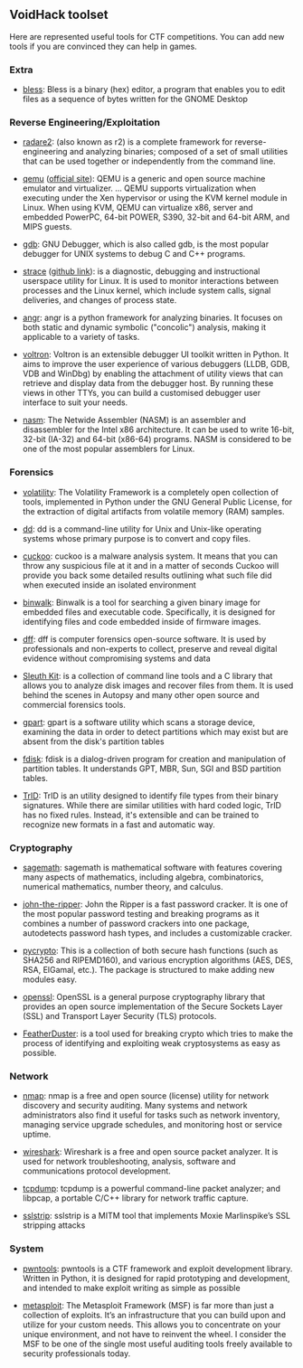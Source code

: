 ## VoidHack toolset
Here are represented useful tools for CTF competitions. You can add new tools if you are convinced they can help in games.

### Extra
- [bless](http://home.gna.org/bless/): Bless is a binary (hex) editor, a program that enables you to edit files as a sequence of bytes written for the GNOME Desktop


### Reverse Engineering/Exploitation
- [radare2](https://github.com/radare/radare2): (also known as r2) is a complete framework for reverse-engineering and analyzing binaries; composed of a set of small utilities that can be used together or independently from the command line.

- [qemu](https://github.com/qemu/qemu) ([official site](http://www.qemu-project.org/)): QEMU is a generic and open source machine emulator and virtualizer. ... QEMU supports virtualization when executing under the Xen hypervisor or using the KVM kernel module in Linux. When using KVM, QEMU can virtualize x86, server and embedded PowerPC, 64-bit POWER, S390, 32-bit and 64-bit ARM, and MIPS guests.

- [gdb](https://www.sourceware.org/gdb/): GNU Debugger, which is also called gdb, is the most popular debugger for UNIX systems to debug C and C++ programs.

- [strace](http://man7.org/linux/man-pages/man1/strace.1.html) ([github link](https://github.com/strace/strace)): is a diagnostic, debugging and instructional userspace utility for Linux. It is used to monitor interactions between processes and the Linux kernel, which include system calls, signal deliveries, and changes of process state.

- [angr](http://angr.io/): angr is a python framework for analyzing binaries. It focuses on both static and dynamic symbolic ("concolic") analysis, making it applicable to a variety of tasks.

- [voltron](https://github.com/snare/voltron): Voltron is an extensible debugger UI toolkit written in Python. It aims to improve the user experience of various debuggers (LLDB, GDB, VDB and WinDbg) by enabling the attachment of utility views that can retrieve and display data from the debugger host. By running these views in other TTYs, you can build a customised debugger user interface to suit your needs.

- [nasm](http://www.nasm.us/): The Netwide Assembler (NASM) is an assembler and disassembler for the Intel x86 architecture. It can be used to write 16-bit, 32-bit (IA-32) and 64-bit (x86-64) programs. NASM is considered to be one of the most popular assemblers for Linux.


### Forensics
- [volatility](https://github.com/volatilityfoundation/volatility): The Volatility Framework is a completely open collection of tools, implemented in Python under the GNU General Public License, for the extraction of digital artifacts from volatile memory (RAM) samples.

- [dd](https://en.wikipedia.org/wiki/Dd_(Unix_software)): dd is a command-line utility for Unix and Unix-like operating systems whose primary purpose is to convert and copy files.

- [cuckoo](https://github.com/cuckoosandbox/cuckoo): cuckoo is a malware analysis system. It means that you can throw any suspicious file at it and in a matter of seconds Cuckoo will provide you back some detailed results outlining what such file did when executed inside an isolated environment

- [binwalk](https://github.com/devttys0/binwalk): Binwalk is a tool for searching a given binary image for embedded files and executable code. Specifically, it is designed for identifying files and code embedded inside of firmware images.

- [dff](https://github.com/arxsys/dff): dff is computer forensics open-source software. It is used by professionals and non-experts to collect, preserve and reveal digital evidence without compromising systems and data

- [Sleuth Kit](https://www.sleuthkit.org/): is a collection of command line tools and a C library that allows you to analyze disk images and recover files from them. It is used behind the scenes in Autopsy and many other open source and commercial forensics tools.

- [gpart](https://github.com/baruch/gpart): gpart is a software utility which scans a storage device, examining the data in order to detect partitions which may exist but are absent from the disk's partition tables

- [fdisk](https://www.gnu.org/software/fdisk/): fdisk is a dialog-driven program for creation and manipulation of partition tables. It understands GPT, MBR, Sun, SGI and BSD partition tables.

- [TrID](http://mark0.net/soft-trid-e.html): TrID is an utility designed to identify file types from their binary signatures. While there are similar utilities with hard coded logic, TrID has no fixed rules. Instead, it's extensible and can be trained to recognize new formats in a fast and automatic way.


### Cryptography
- [sagemath](https://github.com/sagemath/sage): sagemath is mathematical software with features covering many aspects of mathematics, including algebra, combinatorics, numerical mathematics, number theory, and calculus.

- [john-the-ripper](https://github.com/magnumripper/JohnTheRipper/): John the Ripper is a fast password cracker. It is one of the most popular password testing and breaking programs as it combines a number of password crackers into one package, autodetects password hash types, and includes a customizable cracker.

- [pycrypto](https://pypi.python.org/pypi/pycrypto): This is a collection of both secure hash functions (such as SHA256 and RIPEMD160), and various encryption algorithms (AES, DES, RSA, ElGamal, etc.). The package is structured to make adding new modules easy.

- [openssl](https://www.openssl.org/): OpenSSL is a general purpose cryptography library that provides an open source implementation of the Secure Sockets Layer (SSL) and Transport Layer Security (TLS) protocols.

- [FeatherDuster](https://github.com/nccgroup/featherduster): is a tool used for breaking crypto which tries to make the process of identifying and exploiting weak cryptosystems as easy as possible.


### Network
- [nmap](https://nmap.org/): nmap is a free and open source (license) utility for network discovery and security auditing. Many systems and network administrators also find it useful for tasks such as network inventory, managing service upgrade schedules, and monitoring host or service uptime.

- [wireshark](https://www.wireshark.org/): Wireshark is a free and open source packet analyzer. It is used for network troubleshooting, analysis, software and communications protocol development.

- [tcpdump](http://www.tcpdump.org/): tcpdump is a powerful command-line packet analyzer; and libpcap, a portable C/C++ library for network traffic capture.

- [sslstrip](https://github.com/moxie0/sslstrip/): sslstrip is a MITM tool that implements Moxie Marlinspike’s SSL stripping attacks


### System
- [pwntools](https://github.com/Gallopsled/pwntools/): pwntools is a CTF framework and exploit development library. Written in Python, it is designed for rapid prototyping and development, and intended to make exploit writing as simple as possible

- [metasploit](https://github.com/rapid7/metasploit-framework): The Metasploit Framework (MSF) is far more than just a collection of exploits. It’s an infrastructure that you can build upon and utilize for your custom needs. This allows you to concentrate on your unique environment, and not have to reinvent the wheel. I consider the MSF to be one of the single most useful auditing tools freely available to security professionals today.
